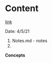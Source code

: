# Content
[link](https://www.w3schools.com/html/html_quotation_elements.asp)

Date: 4/5/21

1. Notes.md - notes
2. 

**Concepts**